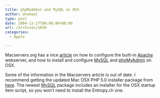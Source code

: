```yaml
---
title: phpMyAdmin and MySQL on OSX
author: Unxmaal
type: post
date: 2004-11-27T00:00:00+00:00
url: /archives/1650
categories:
  - Apple

---
```

Macservers.org has a nice [article][1] on how to configure the built-in [Apache][2] webserver, and how to install and configure [MySQL][3] and [phpMyAdmin][4] on OSX. 

Some of the information in the Macservers article is out of date. I recommend getting the updated Mac OSX PHP 5.0 installer package from [here][5]. The newest [MySQL][6] package includes an installer for the OSX startup item script, so you won&#8217;t need to install the Entropy.ch one.

 [1]: http://www.macservers.org/feature-1.html
 [2]: http://apache.org
 [3]: http://www.macservers.org/feature-2.html
 [4]: http://www.phpmyadmin.net/
 [5]: http://www.entropy.ch/software/macosx/php/
 [6]: http://dev.mysql.com/downloads/mysql/4.0.html